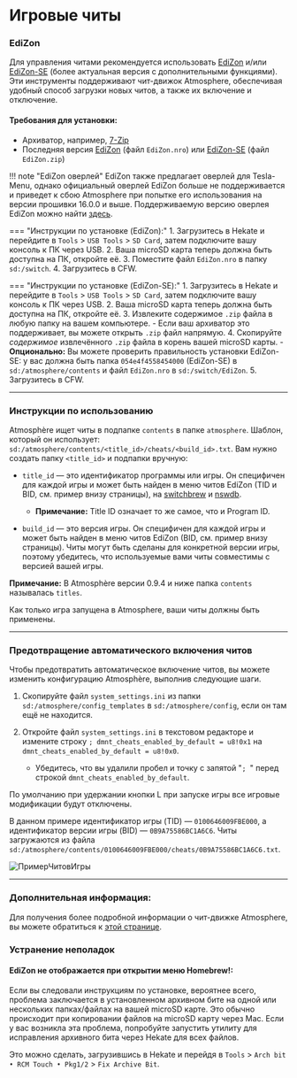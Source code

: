 # Игровые читы

### **EdiZon**

Для управления читами рекомендуется использовать [EdiZon](https://github.com/WerWolv/EdiZon) и/или [EdiZon-SE](https://github.com/tomvita/EdiZon-SE) (более актуальная версия с дополнительными функциями). Эти инструменты поддерживают чит-движок Atmosphere, обеспечивая удобный способ загрузки новых читов, а также их включение и отключение.


#### Требования для установки:
- Архиватор, например, [7-Zip](https://www.7-zip.org/)
- Последняя версия [EdiZon](https://github.com/WerWolv/EdiZon/releases) (файл `EdiZon.nro`) или [EdiZon-SE](https://github.com/tomvita/EdiZon-SE/releases) (файл `EdiZon.zip`)

!!! note "EdiZon оверлей"
    EdiZon также предлагает оверлей для Tesla-Menu, однако официальный оверлей EdiZon больше не поддерживается и приведет к сбою Atmosphere при попытке его использования на версии прошивки 16.0.0 и выше.
    Поддерживаемую версию оверлея EdiZon можно найти [здесь](https://github.com/proferabg/EdiZon-Overlay/releases).



=== "Инструкции по установке (EdiZon):"
    1. Загрузитесь в Hekate и перейдите в `Tools` > `USB Tools` > `SD Card`, затем подключите вашу консоль к ПК через USB.
    2. Ваша microSD карта теперь должна быть доступна на ПК, откройте её.
    3. Поместите файл `EdiZon.nro` в папку `sd:/switch`.
    4. Загрузитесь в CFW.

=== "Инструкции по установке (EdiZon-SE):"
    1. Загрузитесь в Hekate и перейдите в `Tools` > `USB Tools` > `SD Card`, затем подключите вашу консоль к ПК через USB.
    2. Ваша microSD карта теперь должна быть доступна на ПК, откройте её.
    3. Извлеките содержимое `.zip` файла в любую папку на вашем компьютере.
    - Если ваш архиватор это поддерживает, вы можете открыть `.zip` файл напрямую.
    4. Скопируйте *содержимое* извлечённого `.zip` файла в корень вашей microSD карты.
    - **Опционально:** Вы можете проверить правильность установки EdiZon-SE: у вас должна быть папка `054e4f4558454000` (EdiZon-SE) в `sd:/atmosphere/contents` и файл `EdiZon.nro` в `sd:/switch/EdiZon`.
    5. Загрузитесь в CFW.


-----

### **Инструкции по использованию**

Atmosphère ищет читы в подпапке `contents` в папке `atmosphere`. Шаблон, который он использует: `sd:/atmosphere/contents/<title_id>/cheats/<build_id>.txt`.
Вам нужно создать папку `<title_id>` и подпапки вручную:

- `title_id` — это идентификатор программы или игры. Он специфичен для каждой игры и может быть найден в меню читов EdiZon (TID и BID, см. пример внизу страницы), на [switchbrew](https://switchbrew.org/wiki/Title_list/Games) и [nswdb](https://nswdb.com/).

    - **Примечание:** Title ID означает то же самое, что и Program ID.

- `build_id` — это версия игры. Он специфичен для каждой игры и может быть найден в меню читов EdiZon (BID, см. пример внизу страницы). Читы могут быть сделаны для конкретной версии игры, поэтому убедитесь, что используемые вами читы совместимы с версией вашей игры.

**Примечание:** В Atmosphère версии 0.9.4 и ниже папка `contents` называлась `titles`.

Как только игра запущена в Atmosphere, ваши читы должны быть применены.


-----

### **Предотвращение автоматического включения читов**

Чтобы предотвратить автоматическое включение читов, вы можете изменить конфигурацию Atmosphère, выполнив следующие шаги.

1. Скопируйте файл `system_settings.ini` из папки `sd:/atmosphere/config_templates` в `sd:/atmosphere/config`, если он там ещё не находится.
2. Откройте файл `system_settings.ini` в текстовом редакторе и измените строку `; dmnt_cheats_enabled_by_default = u8!0x1` на `dmnt_cheats_enabled_by_default = u8!0x0`.

    - Убедитесь, что вы удалили пробел и точку с запятой "`; `" перед строкой `dmnt_cheats_enabled_by_default`.

По умолчанию при удержании кнопки L при запуске игры все игровые модификации будут отключены.

В данном примере идентификатор игры (TID) — `0100646009FBE000`, а идентификатор версии игры (BID) — `0B9A75586BC1A6C6`. Читы загружаются из файла `sd:/atmosphere/contents/0100646009FBE000/cheats/0B9A75586BC1A6C6.txt`.

![ПримерЧитовИгры](../extras/img/game_cheating.jpg)


-----

### **Дополнительная информация:**

Для получения более подробной информации о чит-движке Atmosphere, вы можете обратиться к [этой странице](https://github.com/Atmosphere-NX/Atmosphere/blob/master/docs/features/cheats.md).<br>

### **Устранение неполадок**
#### **EdiZon не отображается при открытии меню Homebrew!:**

Если вы следовали инструкциям по установке, вероятнее всего, проблема заключается в установленном архивном бите на одной или нескольких папках/файлах на вашей microSD карте. Это обычно происходит при копировании файлов на microSD карту через Mac. Если у вас возникла эта проблема, попробуйте запустить утилиту для исправления архивного бита через Hekate для всех файлов.

Это можно сделать, загрузившись в Hekate и перейдя в `Tools` > `Arch bit • RCM Touch • Pkg1/2` > `Fix Archive Bit`.